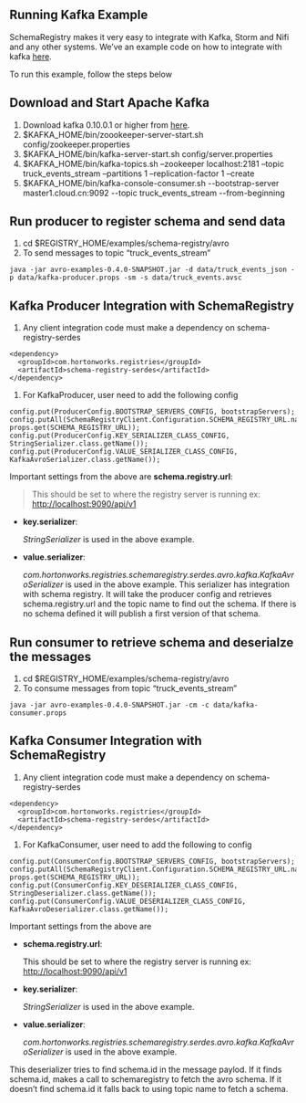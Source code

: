 ## Running Kafka Example

SchemaRegistry makes it very easy to integrate with Kafka, Storm and Nifi and any other systems. We’ve an example code on how to integrate with kafka [here](https://github.com/hortonworks/registry/blob/master/examples/schema-registry/avro/src/main/java/com/hortonworks/registries/schemaregistry/examples/avro/TruckEventsKafkaAvroSerDesApp.java).

To run this example, follow the steps below

## Download and Start Apache Kafka

1. Download kafka 0.10.0.1 or higher from [here](http://kafka.apache.org/downloads).
2. $KAFKA_HOME/bin/zoookeeper-server-start.sh config/zookeeper.properties
3. $KAFKA_HOME/bin/kafka-server-start.sh config/server.properties
4. $KAFKA_HOME/bin/kafka-topics.sh –zookeeper localhost:2181 –topic truck_events_stream –partitions 1 –replication-factor 1 –create
5. $KAFKA_HOME/bin/kafka-console-consumer.sh --bootstrap-server master1.cloud.cn:9092 --topic truck_events_stream --from-beginning

## Run producer to register schema and send data

1. cd $REGISTRY_HOME/examples/schema-registry/avro
2. To send messages to topic “truck_events_stream”

```
java -jar avro-examples-0.4.0-SNAPSHOT.jar -d data/truck_events_json -p data/kafka-producer.props -sm -s data/truck_events.avsc
```

## Kafka Producer Integration with SchemaRegistry

1. Any client integration code must make a dependency on schema-registry-serdes

```
<dependency>
  <groupId>com.hortonworks.registries</groupId>
  <artifactId>schema-registry-serdes</artifactId>
</dependency>
```

1. For KafkaProducer, user need to add the following config

```
config.put(ProducerConfig.BOOTSTRAP_SERVERS_CONFIG, bootstrapServers);
config.putAll(SchemaRegistryClient.Configuration.SCHEMA_REGISTRY_URL.name(), props.get(SCHEMA_REGISTRY_URL));
config.put(ProducerConfig.KEY_SERIALIZER_CLASS_CONFIG, StringSerializer.class.getName());
config.put(ProducerConfig.VALUE_SERIALIZER_CLASS_CONFIG, KafkaAvroSerializer.class.getName());

```

Important settings from the above are **schema.registry.url**:

> This should be set to where the registry server is running ex: <http://localhost:9090/api/v1>

- **key.serializer**:

  *StringSerializer* is used in the above example.

- **value.serializer**:

  *com.hortonworks.registries.schemaregistry.serdes.avro.kafka.KafkaAvroSerializer* is used in the above example. This serializer has integration with schema registry. It will take the producer config and retrieves schema.registry.url and the topic name to find out the schema. If there is no schema defined it will publish a first version of that schema.

## Run consumer to retrieve schema and deserialze the messages

1. cd $REGISTRY_HOME/examples/schema-registry/avro
2. To consume messages from topic “truck_events_stream”

```
java -jar avro-examples-0.4.0-SNAPSHOT.jar -cm -c data/kafka-consumer.props
```

## Kafka Consumer Integration with SchemaRegistry

1. Any client integration code must make a dependency on schema-registry-serdes

```
<dependency>
  <groupId>com.hortonworks.registries</groupId>
  <artifactId>schema-registry-serdes</artifactId>
</dependency>

```

1. For KafkaConsumer, user need to add the following to config

```
config.put(ConsumerConfig.BOOTSTRAP_SERVERS_CONFIG, bootstrapServers);
config.putAll(SchemaRegistryClient.Configuration.SCHEMA_REGISTRY_URL.name(), props.get(SCHEMA_REGISTRY_URL));
config.put(ConsumerConfig.KEY_DESERIALIZER_CLASS_CONFIG, StringDeserializer.class.getName());
config.put(ConsumerConfig.VALUE_DESERIALIZER_CLASS_CONFIG, KafkaAvroDeserializer.class.getName());

```

Important settings from the above are

- **schema.registry.url**:

  This should be set to where the registry server is running ex: <http://localhost:9090/api/v1>

- **key.serializer**:

  *StringSerializer* is used in the above example.

- **value.serializer**:

  *com.hortonworks.registries.schemaregistry.serdes.avro.kafka.KafkaAvroSerializer* is used in the above example.

This deserializer tries to find schema.id in the message paylod. If it finds schema.id, makes a call to schemaregistry to fetch the avro schema. If it doesn’t find schema.id it falls back to using topic name to fetch a schema.